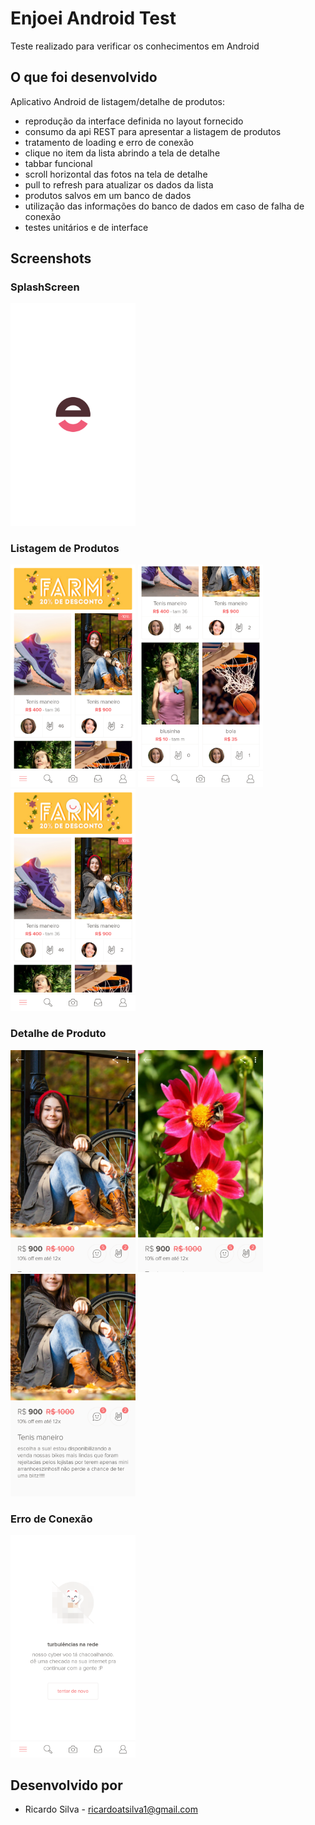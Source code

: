 # Enjoei Android Test

Teste realizado para verificar os conhecimentos em Android

## O que foi desenvolvido

Aplicativo Android de listagem/detalhe de produtos:

 * reprodução da interface definida no layout fornecido
 * consumo da api REST para apresentar a listagem de produtos
 * tratamento de loading e erro de conexão
 * clique no item da lista abrindo a tela de detalhe
 * tabbar funcional
 * scroll horizontal das fotos na tela de detalhe
 * pull to refresh para atualizar os dados da lista
 * produtos salvos em um banco de dados
 * utilização das informações do banco de dados em caso de falha de conexão
 * testes unitários e de interface

## Screenshots

### SplashScreen
<img src="screenshots/splash.png" width="200">


### Listagem de Produtos
<img src="screenshots/listagem1.png" width="200">  <img src="screenshots/listagem2.png" width="200">  <img src="screenshots/listagem3.png" width="200">

### Detalhe de Produto
<img src="screenshots/detalhe_foto1.png" width="200">  <img src="screenshots/detalhe_foto2.png" width="200">  <img src="screenshots/detalhe_foto3.png" width="200">

### Erro de Conexão
<img src="screenshots/erro_conexao.png" width="200">

## Desenvolvido por

 * Ricardo Silva - <ricardoatsilva1@gmail.com>